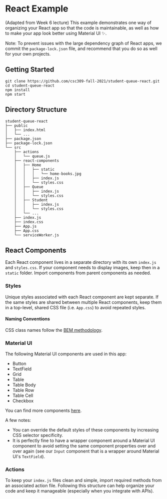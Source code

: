 # React Example

(Adapted from Week 6 lecture)
This example demonstrates one way of organizing your React app so that the code is maintainable, as well as how to make your app look better using Material UI ✨.

Note: To prevent issues with the large dependency graph of React apps, we commit the `package-lock.json` file, and recommend that you do so as well for your own projects.

## Getting Started

```
git clone https://github.com/csc309-fall-2021/student-queue-react.git
cd student-queue-react
npm install
npm start
```

## Directory Structure

```
student-queue-react
├── public
│   ├── index.html
│   └── ...
├── package.json
├── package-lock.json
└── src
    ├── actions
    │   └── queue.js
    ├── react-components
    │   ├── Home
    │   │   ├── static
    │   │   │   └── home-books.jpg
    │   │   ├── index.js
    │   │   └── styles.css
    │   ├── Queue
    │   │   ├── index.js
    │   │   └── styles.css
    │   ├── Student
    │   │   ├── index.js
    │   │   └── styles.css
    │   └── ...
    ├── index.js
    ├── index.css
    ├── App.js
    ├── App.css
    └── serviceWorker.js
```

## React Components

Each React component lives in a separate directory with its own `index.js` and `styles.css`. If your component needs to display images, keep then in a `static` folder. Import components from parent components as needed.

### Styles

Unique styles associated with each React component are kept separate. If the same styles are shared between multiple React components, keep them in a top-level, shared CSS file (i.e. `App.css`) to avoid repeated styles.

#### Naming Conventions

CSS class names follow the [BEM methodology](http://getbem.com/naming/).

### Material UI

The following Material UI components are used in this app:

- Button
- TextField
- Grid
- Table
- Table Body
- Table Row
- Table Cell
- Checkbox

You can find more components [here](https://material-ui.com/).

A few notes:
- You can override the default styles of these components by increasing CSS selector specificity.
- It is perfectly fine to have a wrapper component around a Material UI component to avoid setting the same component properties over and over again (see our `Input` component that is a wrapper around Material UI's `TextField`). 

### Actions

To keep your `index.js` files clean and simple, import required methods from an associated action file. Following this structure can help organize your code and keep it manageable (especially when you integrate with APIs).
